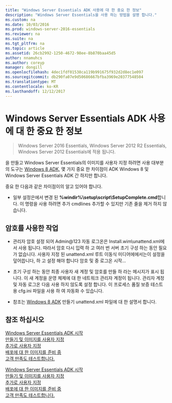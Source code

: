 ```yaml
---
title: "Windows Server Essentials ADK 사용에 대 한 중요 한 정보"
description: "Windows Server Essentials을 사용 하는 방법을 설명 합니다."
ms.custom: na
ms.date: 10/03/2016
ms.prod: windows-server-2016-essentials
ms.reviewer: na
ms.suite: na
ms.tgt_pltfrm: na
ms.topic: article
ms.assetid: 26cb2992-1250-4672-98ee-8b870baa45d5
author: nnamuhcs
ms.author: coreyp
manager: dongill
ms.openlocfilehash: 4dec1fdf01538ca119b991675f932d2d8ec1e097
ms.sourcegitcommit: db290fa07e9d50686667bfba3969e20377548504
ms.translationtype: MT
ms.contentlocale: ko-KR
ms.lasthandoff: 12/12/2017
---
```

# <a name="important-information-for-using-the-windows-server-essentials-adk"></a>Windows Server Essentials ADK 사용에 대 한 중요 한 정보

>Windows Server 2016 Essentials, Windows Server 2012 R2 Essentials, Windows Server 2012 Essentials에 적용 됩니다.

을 만들고 Windows Server Essentials의 이미지를 사용자 지정 하려면 사용 대부분의 도구는 [Windows 8 ADK](https://go.microsoft.com/fwlink/?LinkId=248647), 몇 가지 중요 한 차이점이 ADK Windows 8 및 Windows Server Essentials ADK 간 하지만 합니다.  
  
 중요 한 다음과 같은 차이점이의 알고 있어야 합니다.  
  
-   일부 설정은에서 변경 된 **%windir%\setup\script\SetupComplete.cmd**합니다. 이 명령을 사용 하려면 추가 cmdlines 추가할 수 있지만 기존 줄을 제거 하지 않습니다.  
  
## <a name="working-with-passwords"></a>암호를 사용한 작업  
  
-   관리자 암호 설정 되어 Admin@123 자동 로그온은 Install.wim\unattend.xml에서 사용 됩니다. 따라서 암호 다시 입력 하 고 여러 번 서버 초기 구성 하는 동안 필요가 없습니다. 사용자 지정 된 unattend.xml 루트 이동식 미디어에에서는이 설정을 덮어씁니다, 하 고 설정 해야 합니다 암호 및 중 로그온 시작...  
  
-   초기 구성 하는 동안 최종 사용자 새 계정 및 암호를 만들 하 라는 메시지가 표시 됩니다. 이 새 계정을 운영 체제에 대 한 네트워크 관리자 계정이 됩니다. 관리자 계정 및 자동 로그온 다음 사용 하지 않도록 설정 합니다. 이 프로세스 품질 보증 테스트용 cfg.ini 파일을 사용 하 여 자동화 수 있습니다.  
  
-   참조는 [Windows 8 ADK](https://go.microsoft.com/fwlink/?LinkId=248694) 만들기 unattend.xml 파일에 대 한 설명서 합니다.  
  
## <a name="see-also"></a>참조 하십시오  

 [Windows Server Essentials ADK 시작](Getting-Started-with-the-Windows-Server-Essentials-ADK.md)   
 [만들기 및 이미지를 사용자 지정](Creating-and-Customizing-the-Image.md)   
 [추가로 사용자 지정](Additional-Customizations.md)   
 [배포에 대 한 이미지를 준비 중](Preparing-the-Image-for-Deployment.md)   
 [고객 만족도 테스트합니다.](Testing-the-Customer-Experience.md)

 [Windows Server Essentials ADK 시작](../install/Getting-Started-with-the-Windows-Server-Essentials-ADK.md)   
 [만들기 및 이미지를 사용자 지정](../install/Creating-and-Customizing-the-Image.md)   
 [추가로 사용자 지정](../install/Additional-Customizations.md)   
 [배포에 대 한 이미지를 준비 중](../install/Preparing-the-Image-for-Deployment.md)   
 [고객 만족도 테스트합니다.](../install/Testing-the-Customer-Experience.md)

